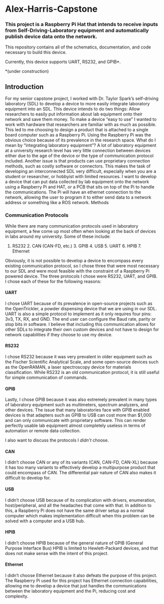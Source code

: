 # Alex-Harris-Capstone
### This project is a Raspberry Pi Hat that intends to receive inputs from Self-Driving-Laboratory equipment and automatically publish device data onto the network.
This repository contains all of the schematics, documentation, and code necessary to build this device.

Currently, this device supports UART, RS232, and GPIB*. 

*(under construction)

## Introduction
For my senior capstone project, I worked with Dr. Taylor Spark’s self-driving laboratory (SDL) to develop a device to more easily integrate laboratory equipment into an SDL. This device intends to do two things: Allow researchers to easily put information about lab equipment onto their network and save them money. To make a device “easy to use” I wanted to work with hardware that researchers are familiar with as much as possible. This led to me choosing to design a product that is attached to a single board computer such as a Raspberry Pi. Using the Raspberry Pi was the obvious choice because of its prevalence in the research space. 
What do I mean by “integrating laboratory equipment”? A lot of laboratory equipment at a university research level has very little connection between devices either due to the age of the device or the type of communication protocol included. Another issue is that products can use proprietary connection methods, such as costly software or connectors. This makes the task of developing an interconnected SDL very difficult, especially when you are a student or researcher, or hobbyist with limited resources. 
I want to develop a device that can put data collected by lab equipment onto the network using a Raspberry Pi and HAT, or a PCB that sits on top of the Pi to handle the communications. The Pi will have an ethernet connection to the network, allowing the user to program it to either send data to a network address or something like a ROS network.
Methods
### Communication Protocols
While there are many communication protocols used in laboratory equipment, a few come up most often when looking at the back of devices in labs around my university. Some of these include:

1. RS232 2. CAN (CAN-FD, etc.) 3. GPIB 4. USB 5. UART 6. HPIB 7. Ethernet

Obviously, it is not possible to develop a device to encompass every existing communication protocol, so I chose three that were most necessary to our SDL and were most feasible with the constraint of a Raspberry Pi powered device. The three protocols I chose were RS232, UART, and GPIB. I chose each of these for the following reasons:
#### UART
I chose UART because of its prevalence in open-source projects such as the OpenTrickler, a powder dispensing device that we are using in our SDL. UART is also a simple protocol to implement as it only requires four pins: 3v3, TX, RX, and GND. The end user can configure the Baud rate, parity or stop bits in software. I believe that including this communication allows for other SDLs to integrate their own custom devices and not have to design for network capabilities if they choose to use my device. 
#### RS232
I chose RS232 because it was very prevalent in older equipment such as the Fischer Scientific Analytical Scale, and some open-source devices such as the OpenRAMAN, a laser spectroscopy device for materials classification. While RS232 is an old communication protocol, it is still useful for simple communication of commands. 
#### GPIB
Lastly, I chose GPIB because it was also extremely prevalent in many types of laboratory equipment such as multimeters, spectrum analyzers, and other devices. The issue that many laboratories face with GPIB enabled devices is that adapters such as GPIB to USB can cost more than $1,000 and can only communicate with proprietary software. This can render perfectly usable lab equipment almost completely useless in terms of automation or remote data collection.

I also want to discuss the protocols I *didn’t* choose.

#### CAN
I didn’t choose CAN or any of its variants (CAN, CAN-FD, CAN-XL) because it has too many variants to effectively develop a multipurpose product that could encompass of CAN. The differential pair nature of CAN also makes it difficult to develop for.
#### USB
I didn’t choose USB because of its complication with drivers, enumeration, host/peripheral, and all the headaches that come with that. In addition to this, a Raspberry Pi does not have the same driver setup as a normal computer which makes implementation difficult when this problem can be solved with a computer and a USB hub.
#### HPIB
I didn’t choose HPIB because of the general nature of GPIB (General Purpose Interface Bus) HPIB is limited to Hewlett-Packard devices, and that does not make sense with the intent of this project.
#### Ethernet
I didn’t choose Ethernet because it also defeats the purpose of this project. The Raspberry Pi used for this project has Ethernet connection capabilities, allowing me to develop a device that just handles the communications between the laboratory equipment and the Pi, reducing cost and complexity.
